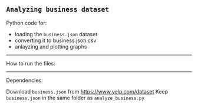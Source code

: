 ## `Analyzing business dataset`

Python code for:
- loading the `business.json` dataset
- converting it to business.json.csv
- anlayzing and plotting graphs

---

How to run the files:



---

Dependencies:

Download `business.json` from https://www.yelp.com/dataset
Keep `business.json` in the same folder as `analyze_business.py` 
